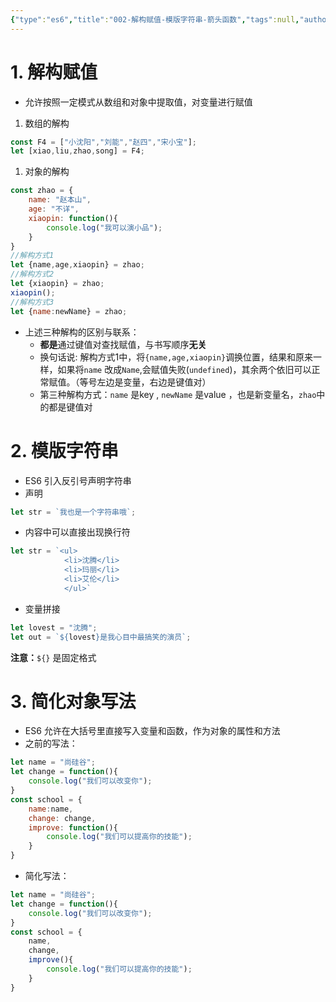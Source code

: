 ```yaml
---
{"type":"es6","title":"002-解构赋值-模版字符串-箭头函数","tags":null,"author":"codertoro","establish":"2025-04-07","update":"2025-04-07","dg-publish":true,"permalink":"/Projects/ES6/002-解构赋值-模版字符串/","dgPassFrontmatter":true,"created":"2025-04-07T18:58:09.415+08:00","updated":"2025-04-07T22:26:27.738+08:00"}
---
```


# 1. 解构赋值
- 允许按照一定模式从数组和对象中提取值，对变量进行赋值
1. 数组的解构
```js
const F4 = ["小沈阳","刘能","赵四","宋小宝"];
let [xiao,liu,zhao,song] = F4;
```
1. 对象的解构
``` javascript
const zhao = {
	name: "赵本山",
	age: "不详",
	xiaopin: function(){
	    console.log("我可以演小品");
	}
}
//解构方式1
let {name,age,xiaopin} = zhao;
//解构方式2
let {xiaopin} = zhao;
xiaopin();
//解构方式3
let {name:newName} = zhao;
```
- 上述三种解构的区别与联系：
	- **都是**通过键值对查找赋值，与书写顺序**无关**
	- 换句话说: 解构方式1中，将`{name,age,xiaopin}`调换位置，结果和原来一样，如果将`name` 改成`Name`,会赋值失败(`undefined`)，其余两个依旧可以正常赋值。（等号左边是变量，右边是键值对）
	- 第三种解构方式：`name` 是key , `newName` 是value ，也是新变量名，`zhao`中的都是键值对
# 2. 模版字符串
- ES6 引入反引号声明字符串
- 声明
```javascript
let str = `我也是一个字符串哦`;
```
- 内容中可以直接出现换行符
```js
let str = `<ul>
			<li>沈腾</li>
			<li>玛丽</li>
			<li>艾伦</li>
			</ul>`
```
- 变量拼接

```js
let lovest = "沈腾";
let out = `${lovest}是我心目中最搞笑的演员`;
```
**注意：**`${}` 是固定格式
# 3. 简化对象写法
- ES6 允许在大括号里直接写入变量和函数，作为对象的属性和方法
- 之前的写法：
```js
let name = "尚硅谷";
let change = function(){
	console.log("我们可以改变你");
}
const school = {
	name:name,
	change: change,
	improve: function(){
		console.log("我们可以提高你的技能");
	}
}
```
- 简化写法：
```js
let name = "尚硅谷";
let change = function(){
	console.log("我们可以改变你");
}
const school = {
	name,
	change,
	improve(){
		console.log("我们可以提高你的技能");
	}
}
```

